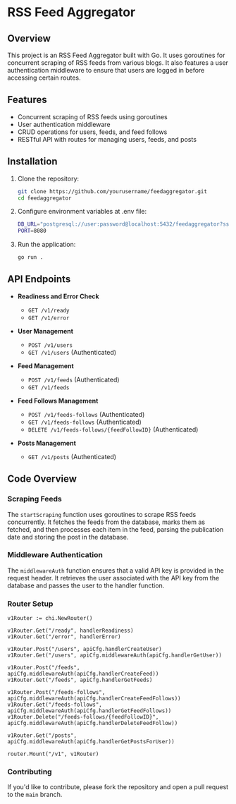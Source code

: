 # RSS Feed Aggregator

## Overview

This project is an RSS Feed Aggregator built with Go. It uses goroutines for concurrent scraping of RSS feeds from various blogs. It also features a user authentication middleware to ensure that users are logged in before accessing certain routes.

## Features

- Concurrent scraping of RSS feeds using goroutines
- User authentication middleware
- CRUD operations for users, feeds, and feed follows
- RESTful API with routes for managing users, feeds, and posts

## Installation

1. Clone the repository:
    ```sh
    git clone https://github.com/yourusername/feedaggregator.git
    cd feedaggregator
    ```

2. Configure environment variables at .env file:
    ```sh
    DB_URL="postgresql://user:password@localhost:5432/feedaggregator?sslmode=disable"
    PORT=8080
    ```

3. Run the application:
    ```sh
    go run .
    ```

## API Endpoints

- **Readiness and Error Check**
    - `GET /v1/ready`
    - `GET /v1/error`

- **User Management**
    - `POST /v1/users`
    - `GET /v1/users` (Authenticated)

- **Feed Management**
    - `POST /v1/feeds` (Authenticated)
    - `GET /v1/feeds`

- **Feed Follows Management**
    - `POST /v1/feeds-follows` (Authenticated)
    - `GET /v1/feeds-follows` (Authenticated)
    - `DELETE /v1/feeds-follows/{feedFollowID}` (Authenticated)

- **Posts Management**
    - `GET /v1/posts` (Authenticated)

## Code Overview

### Scraping Feeds

The `startScraping` function uses goroutines to scrape RSS feeds concurrently. It fetches the feeds from the database, marks them as fetched, and then processes each item in the feed, parsing the publication date and storing the post in the database.

### Middleware Authentication

The `middlewareAuth` function ensures that a valid API key is provided in the request header. It retrieves the user associated with the API key from the database and passes the user to the handler function.

### Router Setup

    v1Router := chi.NewRouter()
    
    v1Router.Get("/ready", handlerReadiness)
    v1Router.Get("/error", handlerError)
    
    v1Router.Post("/users", apiCfg.handlerCreateUser)
    v1Router.Get("/users", apiCfg.middlewareAuth(apiCfg.handlerGetUser))
    
    v1Router.Post("/feeds", apiCfg.middlewareAuth(apiCfg.handlerCreateFeed))
    v1Router.Get("/feeds", apiCfg.handlerGetFeeds)
    
    v1Router.Post("/feeds-follows", apiCfg.middlewareAuth(apiCfg.handlerCreateFeedFollows))
    v1Router.Get("/feeds-follows", apiCfg.middlewareAuth(apiCfg.handlerGetFeedFollows))
    v1Router.Delete("/feeds-follows/{feedFollowID}", apiCfg.middlewareAuth(apiCfg.handlerDeleteFeedFollow))
    
    v1Router.Get("/posts", apiCfg.middlewareAuth(apiCfg.handlerGetPostsForUser))
    
    router.Mount("/v1", v1Router)

### Contributing
If you'd like to contribute, please fork the repository and open a pull request to the `main` branch.
